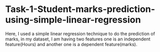 # Task-1-Student-marks-prediction-using-simple-linear-regression

Here, I used a simple linear regression technique to do the prediction of marks, in my dataset, I am having two features one is an independent feature(Hours) and another one is a dependent feature(marks).
